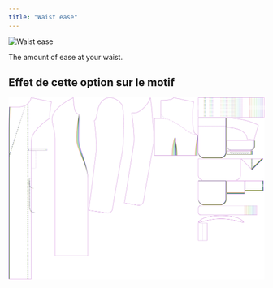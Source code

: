 ```yaml
---
title: "Waist ease"
---
```


![Waist ease](./waistease.svg)

The amount of ease at your waist.

## Effet de cette option sur le motif

![This image shows the effect of this option by superimposing several variants that have a different value for this option](carlita_waistease_sample.svg "Effect of this option on the pattern")
